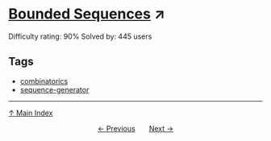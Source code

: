 # [Bounded Sequences](https://projecteuler.net/problem=319) ↗️

Difficulty rating: 90%
Solved by: 445 users
## Tags

- [combinatorics](../tags/combinatorics.md)
- [sequence-generator](../tags/sequence-generator.md)



---

[↑ Main Index](../README.md)


<div align=center><a href='318.md'>← Previous</a> &nbsp;&nbsp; &nbsp;&nbsp;  <a href='320.md'>Next →</a></div>
